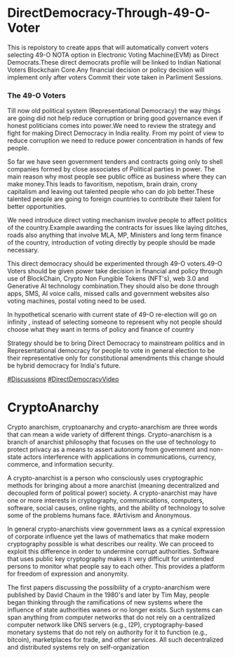 # DirectDemocracy-Through-49-O-Voter
This is repoistory to create apps that will automatically convert voters selecting 49-O NOTA option in Electronic Voting Machine(EVM) as Direct Democrats.These direct democrats profile will be linked to Indian National Voters Blockchain Core.Any financial decision or policy decision will implement only after voters Commit their vote taken in Parliment Sessions.

### The 49-O Voters
Till now old political system (Representational Democracy) the way things are going did not help reduce corruption or bring good governance even if honest politicians comes into power.We need to review the strategy and fight for making Direct Democracy in India reality. From my point of view to  reduce corruption we need to reduce power concentration in hands of few people. 

So far we have seen government tenders and contracts going only to shell companies formed by close associates of Political parties in power. The main reason why most people see public office as business where they can make money.This leads to favoritism, nepotism, brain drain, crony capitalism and leaving out talented people who can do job better.These talented people are going to foreign countries to contribute their talent for better opportunities.

We need introduce direct voting mechanism involve people to affect politics of the country.Example awarding the contracts for issues like laying ditches, roads also anything that involve MLA, MP, Ministers and long term finance of the country, introduction of voting directly by people should be made necessary.

This direct democracy should be experimented through 49-O voters.49-O Voters should be given power take decision in financial and policy through use of BlockChain, Crypto Non Fungible Tokens (NFT's),  web 3.0 and Generative AI technology combination.They should also be done through apps, SMS, AI voice calls, missed calls and government websites also voting machines, postal voting need to be used.

In hypothetical scenario with current state of 49-O re-election will go on infinity , instead of selecting someone to represent why not people should choose what they want in terms of policy and finance of country 

Strategy should be to bring  Direct Democracy to mainstream politics and in Representational democracy for people to vote in general election to be their representative only for constitutional amendments this change should be hybrid democracy for India's future.

[#Discussions](https://github.com/AnonymousBlockChainDemocracy/DirectDemocracy-49-O-Voter/discussions)
[#DirectDemocracyVideo](https://www.youtube.com/watch?v=y5W45Va0cPE)

# CryptoAnarchy
Crypto anarchism, cryptoanarchy and crypto-anarchism are three words that can mean a wide variety of different things.
Crypto-anarchism is a branch of anarchist philosophy that focuses on the use of technology to protect privacy as a means to assert autonomy from government and non-state actors interference with applications in communications, currency, commerce, and information security.

A crypto-anarchist is a person who consciously uses cryptographic methods for bringing about a more anarchist (meaning decentralized and decoupled form of political power) society. A crypto-anarchist may have one or more interests in cryptography, communications, computers, software, social causes, online rights, and the ability of technology to solve some of the problems humans face. #Artivism and Anonymous.

In general crypto-anarchists view government laws as a cynical expression of corporate influence yet the laws of mathematics that make modern cryptography possible is what describes our reality. We can proceed to exploit this difference in order to undermine corrupt authorities. Software that uses public key cryptography makes it very difficult for unintended persons to monitor what people say to each other. This provides a platform for freedom of expression and anonymity.

The first papers discussing the possibility of a crypto-anarchism were published by David Chaum in the 1980's and later by Tim May, people began thinking through the ramifications of new systems where the influence of state authorities wanes or no longer exists. Such systems can span anything from computer networks that do not rely on a centralized computer network like DNS servers (e.g., I2P), cryptography-based monetary systems that do not rely on authority for it to function (e.g., bitcoin), marketplaces for trade, and other services. All such decentralized and distributed systems rely on self-organization
